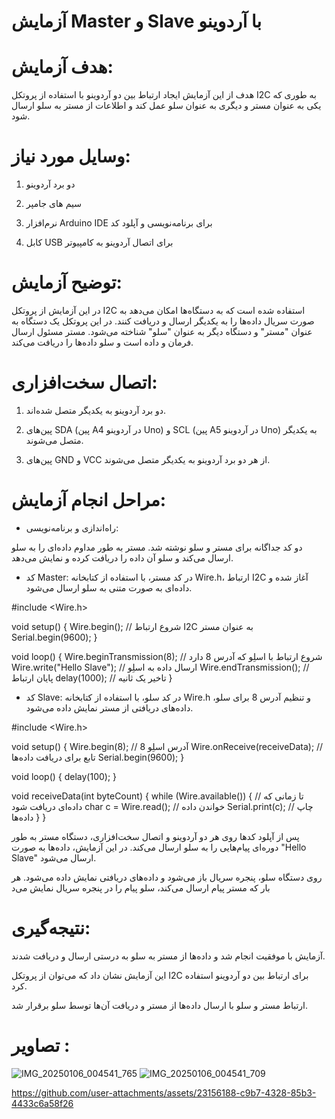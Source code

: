 # آزمایش Master و Slave با آردوینو

# هدف آزمایش:

هدف از این آزمایش ایجاد ارتباط بین دو آردوینو با استفاده از پروتکل I2C به طوری که یکی به عنوان مستر و دیگری به عنوان سلو عمل کند و اطلاعات از مستر به سلو ارسال شود.

# وسایل مورد نیاز:

1. دو برد آردوینو 


2. سیم های جامپر


3. نرم‌افزار Arduino IDE برای برنامه‌نویسی و آپلود کد


4. کابل USB برای اتصال آردوینو به کامپیوتر



# توضیح آزمایش:

در این آزمایش از پروتکل I2C استفاده شده است که به دستگاه‌ها امکان می‌دهد به صورت سریال داده‌ها را به یکدیگر ارسال و دریافت کنند. در این پروتکل یک دستگاه به عنوان "مستر" و دستگاه دیگر به عنوان "سلو" شناخته می‌شود. مستر مسئول ارسال فرمان و داده است و سلو داده‌ها را دریافت می‌کند.

# اتصال سخت‌افزاری:

1. دو برد آردوینو به یکدیگر متصل شده‌اند.


2. پین‌های SDA (پین A4 در آردوینو Uno) و SCL (پین A5 در آردوینو Uno) به یکدیگر متصل می‌شوند.


3. پین‌های GND و VCC از هر دو برد آردوینو به یکدیگر متصل می‌شوند.



# مراحل انجام آزمایش:

* راه‌اندازی و برنامه‌نویسی:

دو کد جداگانه برای مستر و سلو نوشته شد. مستر به طور مداوم داده‌ای را به سلو ارسال می‌کند و سلو آن داده را دریافت کرده و نمایش می‌دهد.



*  کد Master:
 در کد مستر، با استفاده از کتابخانه Wire.h، ارتباط I2C آغاز شده و داده‌ای به صورت متنی به سلو ارسال می‌شود.

#include <Wire.h>

void setup() {
  Wire.begin();  // شروع ارتباط I2C به عنوان مستر
  Serial.begin(9600);
}

void loop() {
  Wire.beginTransmission(8);  // شروع ارتباط با اسلِو که آدرس 8 دارد
  Wire.write("Hello Slave");  // ارسال داده به اسلِو
  Wire.endTransmission();     // پایان ارتباط
  delay(1000);                // تاخیر یک ثانیه
}

* کد Slave: در کد سلو، با استفاده از کتابخانه Wire.h و تنظیم آدرس 8 برای سلو، داده‌های دریافتی از مستر نمایش داده می‌شود.

#include <Wire.h>

void setup() {
  Wire.begin(8);             // آدرس اسلِو 8
  Wire.onReceive(receiveData); // تابع برای دریافت داده‌ها
  Serial.begin(9600);
}

void loop() {
  delay(100);
}

void receiveData(int byteCount) {
  while (Wire.available()) { // تا زمانی که داده‌ای دریافت شود
    char c = Wire.read();  // خواندن داده
    Serial.print(c);       // چاپ داده‌ها
  }
}


 پس از آپلود کدها روی هر دو آردوینو و اتصال سخت‌افزاری، دستگاه مستر به طور دوره‌ای پیام‌هایی را به سلو ارسال می‌کند. در این آزمایش، داده‌ها به صورت "Hello Slave" ارسال می‌شود.

روی دستگاه سلو، پنجره سریال باز می‌شود و داده‌های دریافتی نمایش داده می‌شود. هر بار که مستر پیام ارسال می‌کند، سلو پیام را در پنجره سریال نمایش می‌د

# نتیجه‌گیری:

آزمایش با موفقیت انجام شد و داده‌ها از مستر به سلو به درستی ارسال و دریافت شدند.

این آزمایش نشان داد که می‌توان از پروتکل I2C برای ارتباط بین دو آردوینو استفاده کرد.

ارتباط مستر و سلو با ارسال داده‌ها از مستر و دریافت آن‌ها توسط سلو برقرار شد.

# تصاویر : 

![IMG_20250106_004541_765](https://github.com/user-attachments/assets/cfa151a7-3f5a-4ce1-aa40-b7f9a98a6c40)
![IMG_20250106_004541_709](https://github.com/user-attachments/assets/cbc466ce-aa81-4e09-9364-d838728793a5)



https://github.com/user-attachments/assets/23156188-c9b7-4328-85b3-4433c6a58f26



